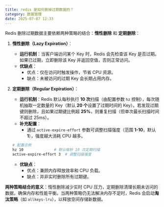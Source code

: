 ```yaml
---
title: redis 是如何删掉过期数据的？
category: 数据管理
date: 2025-07-07 12:33
---
```

Redis 删除过期数据主要依赖两种策略的结合：**惰性删除** 和 **定期删除**：
1. **惰性删除（Lazy Expiration）**：  
   - **运行机制**：当客户端访问某个 Key 时，Redis 会先检查该 Key 是否过期。如果已过期，立即删除该 Key 并返回空值，否则正常访问。  
   - **优缺点**：  
     - 优点：仅在访问时触发操作，节省 CPU 资源。  
     - 缺点：未被访问的过期 Key 会长期占用内存。

2. **定期删除（Regular Expiration）**：  
   - **运行机制**：Redis 默认每秒执行 **10 次**扫描（由配置参数 `hz` 控制），每次随机抽取一定数量的 Key（默认 **20 个**设置了过期时间的 Key）。若发现过期键则删除，且如果过期键比例超 **25%**，则重复扫描（但单次最长扫描时间不超过 25ms）。  
   - **补充配置**：  
     - 通过 `active-expire-effort` 参数可调整扫描强度（范围 **1-10**，默认 **1**），强度越大消耗 CPU 越多。  
   ```bash
   # 配置示例
   hz 10              # 默认每秒 10 次定期扫描
   active-expire-effort 3  # 调整扫描强度
   ```
   - **优缺点**：  
     - 优点：兼顾内存释放效率和 CPU 负载。  
     - 缺点：并非实时删除所有过期键。

**两种策略结合的意义**：惰性删除减少实时 CPU 压力，定期删除清理长期未访问的数据，确保内存和性能平衡。当两种策略仍无法解决内存不足时，Redis 会启动**淘汰策略**（如 `allkeys-lru`），以释放空间存储新数据。  

